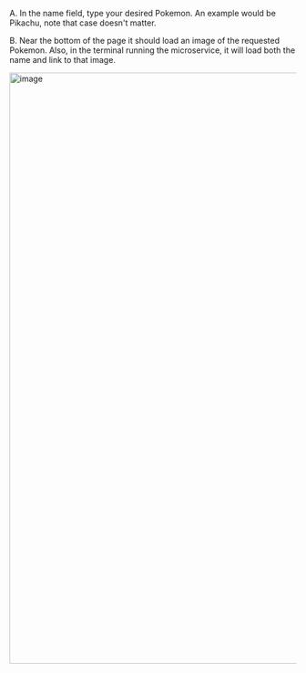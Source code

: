 A. In the name field, type your desired Pokemon. An example would be Pikachu, 
note that case doesn't matter.

B. Near the bottom of the page it should load an image of the requested Pokemon.
Also, in the terminal running the microservice, it will load both the name and link to that image.

<img width="1037" alt="image" src="https://github.com/johnyu013/cs361-project/assets/130005844/573aea09-b83e-49d8-b86b-b4a79a748d4c">
